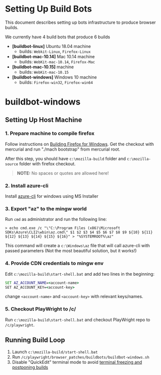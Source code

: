 # Setting Up Build Bots

This document describes setting up bots infrastructure to produce
browser builds.

We currently have 4 build bots that produce 6 builds
- **[buildbot-linux]** Ubuntu 18.04 machine
    - builds: `Webkit-Linux`, `Firefox-Linux`
- **[buildbot-mac-10.14]** Mac 10.14 machine
    - builds: `WebKit-mac-10.14`, `Firefox-Mac`
- **[buildbot-mac-10.15]** machine
    - builds: `WebKit-mac-10.15`
- **[buildbot-windows]** Windows 10 machine
    - builds: `Firefox-win32`, `Firefox-win64`

# buildbot-windows

## Setting Up Host Machine

### 1. Prepare machine to compile firefox

Follow instructions on [Building Firefox for Windows](https://developer.mozilla.org/en-US/docs/Mozilla/Developer_guide/Build_Instructions/Windows_Prerequisites). Get the checkout with mercurial and run "./mach bootstrap" from mercurial root.

After this step, you should have `c:\mozilla-build` folder
and `c:\mozilla-source` folder with firefox checkout.

> **NOTE:** No spaces or quotes are allowed here!

### 2. Install azure-cli

Install [azure-cli](https://docs.microsoft.com/en-us/cli/azure/install-azure-cli-windows?view=azure-cli-latest) for windows using MS Installer

### 3. Export "az" to the mingw world

Run `cmd` as administrator and run the following line:

```
> echo cmd.exe /c "\"C:\Program Files (x86)\Microsoft SDKs\Azure\CLI2\wbin\az.cmd\" $1 $2 $3 $4 $5 $6 $7 $8 $9 ${10} ${11} ${12} ${13} ${14} ${15} ${16}" > "%SYSTEMROOT%\az"
```

This command will create a `c:\Windows\az` file that will call azure-cli with passed parameters (Not the most beautiful solution, but it works!)


### 4. Provide CDN credentials to mingw env

Edit `c:\mozilla-build\start-shell.bat` and add two lines in the beginning:

```bat
SET AZ_ACCOUNT_NAME=<account-name>
SET AZ_ACCOUNT_KEY=<account-key>
```

change `<account-name>` and `<account-key>` with relevant keys/names.

### 5. Checkout PlayWright to /c/

Run `c:\mozilla-build\start-shell.bat` and checkout PlayWright repo to `/c/playwright`.

## Running Build Loop

1. Launch `c:\mozilla-build/start-shell.bat`
2. Run `/c/playwright/browser_patches/buildbots/buildbot-windows.sh`
3. Disable "QuickEdit" terminal mode to avoid [terminal freezing and postponing builds](https://stackoverflow.com/questions/33883530/why-is-my-command-prompt-freezing-on-windows-10)
